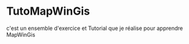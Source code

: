 TutoMapWinGis
=============

c'est un ensemble d'exercice et Tutorial que je réalise pour apprendre MapWinGis 
